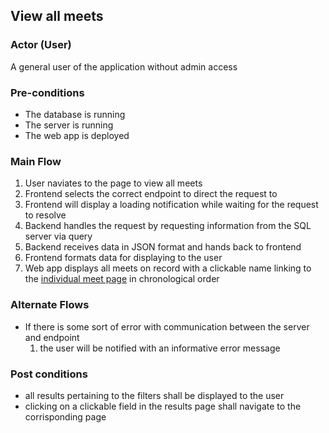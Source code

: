 ## View all meets

### Actor (User)
A general user of the application without admin access

### Pre-conditions
- The database is running
- The server is running
- The web app is deployed

### Main Flow
1. User naviates to the page to view all meets
2. Frontend selects the correct endpoint to direct the request to
3. Frontend will display a loading notification while waiting for the request to resolve
4. Backend handles the request by requesting information from the SQL server via query
5. Backend receives data in JSON format and hands back to frontend
6. Frontend formats data for displaying to the user
7. Web app displays all meets on record with a clickable name linking to the [individual meet page](https://github.com/sunnehh/AthleticsOntario/blob/main/documentation/use_cases/Pages/Meets_Page_Individual.md) in chronological order

### Alternate Flows
- If there is some sort of error with communication between the server and endpoint
  1. the user will be notified with an informative error message

### Post conditions
- all results pertaining to the filters shall be displayed to the user
- clicking on a clickable field in the results page shall navigate to the corrisponding page
